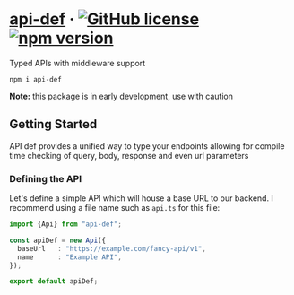 # [api-def](https://github.com/Censkh/api-def/) &middot; [![GitHub license](https://img.shields.io/badge/license-MIT-blue.svg)](https://github.com/Censkh/api-def/blob/master/LICENSE) [![npm version](https://img.shields.io/npm/v/api-def.svg?style=flat)](https://www.npmjs.com/package/api-def)

Typed APIs with middleware support

``` npm i api-def ```

**Note:** this package is in early development, use with caution

## Getting Started

API def provides a unified way to type your endpoints allowing for compile time checking of query, body, response and even url parameters

### Defining the API

Let's define a simple API which will house a base URL to our backend. I recommend using a file name such as `api.ts` for this file:

```typescript
import {Api} from "api-def";

const apiDef = new Api({
  baseUrl   : "https://example.com/fancy-api/v1",
  name      : "Example API",
});

export default apiDef;
```
